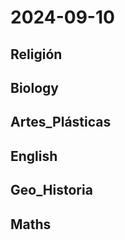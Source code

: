 # 2024-09-10 <!-- markmap: foldAll -->

## Religión

## Biology

## Artes_Plásticas

## English

## Geo_Historia

## Maths

